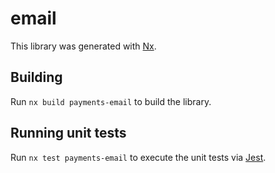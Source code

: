 # email

This library was generated with [Nx](https://nx.dev).

## Building

Run `nx build payments-email` to build the library.

## Running unit tests

Run `nx test payments-email` to execute the unit tests via [Jest](https://jestjs.io).
